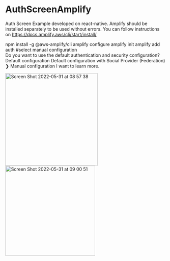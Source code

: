 # AuthScreenAmplify
Auth Screen Example developed on react-native. 
Amplify should be installed separately to be used without errors. 
You can follow instructions on https://docs.amplify.aws/cli/start/install/

npm install -g @aws-amplify/cli
amplify configure
amplify init
amplify add auth #select manual configuration  
Do you want to use the default authentication and security configuration?
  Default configuration
  Default configuration with Social Provider (Federation)
❯ Manual configuration
  I want to learn more.

<img width="290" alt="Screen Shot 2022-05-31 at 08 57 38" src="https://user-images.githubusercontent.com/82077230/171103000-b509de87-03ca-4c82-85a9-54a5f4e73cf1.png">
<img width="282" alt="Screen Shot 2022-05-31 at 09 00 51" src="https://user-images.githubusercontent.com/82077230/171103325-02139387-b8c0-4402-b8fb-01e46b0b9bf4.png">
